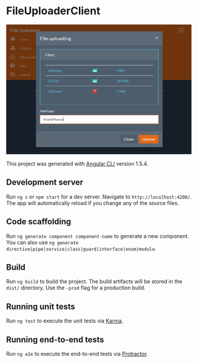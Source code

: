 # FileUploaderClient

<img src="https://github.com/mterczynski/File-Uploader-client/blob/master/preview.PNG" width="500" height="350">

This project was generated with [Angular CLI](https://github.com/angular/angular-cli) version 1.5.4.

## Development server

Run `ng s` or `npm start` for a dev server. Navigate to `http://localhost:4200/`. The app will automatically reload if you change any of the source files.

## Code scaffolding

Run `ng generate component component-name` to generate a new component. You can also use `ng generate directive|pipe|service|class|guard|interface|enum|module`.

## Build

Run `ng build` to build the project. The build artifacts will be stored in the `dist/` directory. Use the `-prod` flag for a production build.

## Running unit tests

Run `ng test` to execute the unit tests via [Karma](https://karma-runner.github.io).

## Running end-to-end tests

Run `ng e2e` to execute the end-to-end tests via [Protractor](http://www.protractortest.org/).
